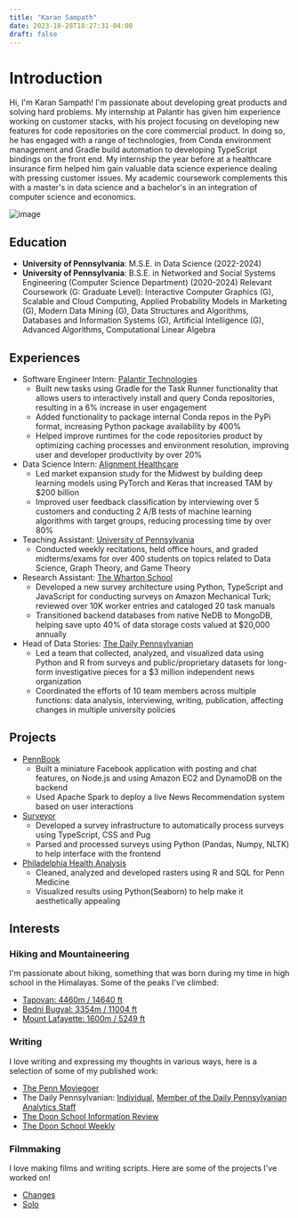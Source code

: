 ```yaml
---
title: "Karan Sampath"
date: 2023-10-28T18:27:31-04:00
draft: false
---
```

# Introduction

Hi, I'm Karan Sampath! I'm passionate about developing great products and solving hard problems. My internship at Palantir has given him experience working on customer stacks, with his project focusing on developing new features for code repositories on the core commercial product. In doing so, he has engaged with a range of technologies, from Conda environment management and Gradle build automation to developing TypeScript bindings on the front end. My internship the year before at a healthcare insurance firm helped him gain valuable data science experience dealing with pressing customer issues. My academic coursework complements this with a master's in data science and a bachelor's in an integration of computer science and economics.

![image](/images/profile.png?w=150&h=150)

## Education

- **University of Pennsylvania**: M.S.E. in Data Science (2022-2024)
- **University of Pennsylvania**: B.S.E. in Networked and Social Systems Engineering (Computer Science Department) (2020-2024)
Relevant Coursework (G: Graduate Level): Interactive Computer Graphics (G), Scalable and Cloud Computing, Applied
Probability Models in Marketing (G), Modern Data Mining (G), Data Structures and Algorithms, Databases and
Information Systems (G), Artificial Intelligence (G), Advanced Algorithms, Computational Linear Algebra


## Experiences

- Software Engineer Intern: [Palantir Technologies](https://www.palantir.com/)
    - Built new tasks using Gradle for the Task Runner functionality that allows users to interactively install and query Conda repositories, resulting in a 6% increase in user engagement
    - Added functionality to package internal Conda repos in the PyPi format, increasing Python package availability by 400%
    - Helped improve runtimes for the code repositories product by optimizing caching processes and environment resolution, improving user and developer productivity by over 20%
- Data Science Intern: [Alignment Healthcare](https://www.alignmenthealth.com/)
    - Led market expansion study for the Midwest by building deep learning models using PyTorch and Keras that increased TAM by $200 billion
    - Improved user feedback classification by interviewing over 5 customers and conducting 2 A/B tests of machine learning algorithms with target groups, reducing processing time by over 80%
- Teaching Assistant: [University of Pennsylvania](https://www.seas.upenn.edu/)
    - Conducted weekly recitations, held office hours, and graded midterms/exams for over 400 students on topics related to Data Science, Graph Theory, and Game Theory
- Research Assistant: [The Wharton School](https://css.seas.upenn.edu/)
    - Developed a new survey architecture using Python, TypeScript and JavaScript for conducting surveys on Amazon Mechanical Turk; reviewed over 10K worker entries and cataloged 20 task manuals
    - Transitioned backend databases from native NeDB to MongoDB, helping save upto 40% of data storage costs valued at $20,000 annually
- Head of Data Stories: [The Daily Pennsylvanian](https://www.thedp.com/)
    - Led a team that collected, analyzed, and visualized data using Python and R from surveys and public/proprietary datasets for long-form investigative pieces for a $3 million independent news organization
    - Coordinated the efforts of 10 team members across multiple functions: data analysis, interviewing, writing, publication, affecting changes in multiple university policies
    
## Projects
- [PennBook](https://www.palantir.com/)
    - Built a miniature Facebook application with posting and chat features, on Node.js and using Amazon EC2 and DynamoDB on the backend
    - Used Apache Spark to deploy a live News Recommendation system based on user interactions
- [Surveyor](https://github.com/Watts-Lab/surveyor)
    - Developed a survey infrastructure to automatically process surveys using TypeScript, CSS and Pug
    - Parsed and processed surveys using Python (Pandas, Numpy, NLTK) to help interface with the frontend
- [Philadelphia Health Analysis](https://github.com/karansampath/purm-health)
    - Cleaned, analyzed and developed rasters using R and SQL for Penn Medicine
    - Visualized results using Python(Seaborn) to help make it aesthetically appealing
 

## Interests

### Hiking and Mountaineering

I'm passionate about hiking, something that was born during my time in high school in the Himalayas. Some of the peaks I've climbed:

- [Tapovan: 4460m / 14640 ft](https://en.wikipedia.org/wiki/Tapovana)
- [Bedni Bugyal: 3354m / 11004 ft](https://en.wikipedia.org/wiki/Bedni_Bugyal)
- [Mount Lafayette: 1600m / 5249 ft](https://en.wikipedia.org/wiki/Mount_Lafayette)


### Writing

I love writing and expressing my thoughts in various ways, here is a selection of some of my published work:

- [The Penn Moviegoer](https://www.thepennmoviegoer.com/movie-review?author=609aeb2a0d591d31a95ccc6b)
- The Daily Pennsylvanian: [Individual](https://www.thedp.com/staff/karan-sampath), [Member of the Daily Pennsylvanian Analytics Staff](https://www.thedp.com/staff/the-daily-pennsylvanian-analytics-staff)
- [The Doon School Information Review](https://issuu.com/dsirdoon)
- [The Doon School Weekly](https://www.doonschool.com/about-us/publications/past-weeklies/)


### Filmmaking

I love making films and writing scripts. Here are some of the projects I've worked on!

- [Changes](https://www.youtube.com/watch?v=Oeps-IEZ18U&t=1222s)
- [Solo](https://www.youtube.com/watch?v=GrkivKOwSkM&feature=youtu.be)


